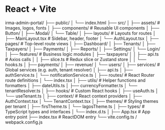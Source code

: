 # React + Vite
irma-admin-portal/
├── public/
│   └── index.html
├── src/
│
├── assets/                      # Images, logos, fonts
│
├── components/                 # Reusable UI components
│   ├── Button/
│   ├── Modal/
│   └── Table/
│
├── layouts/                    # Layouts for routes
│   ├── MainLayout.tsx         # Sidebar, header, footer
│   └── AuthLayout.tsx
│
├── pages/                      # Top-level route views
│   ├── Dashboard/
│   ├── Tenants/
│   ├── Taxpayers/
│   ├── Payments/
│   ├── Reports/
│   ├── Settings/
│   └── Login/
│
├── features/                   # Business logic modules
│   ├── taxpayers/
│   │   ├── api.ts              # Axios calls
│   │   ├── slice.ts            # Redux slice or Zustand store
│   │   └── hooks.ts
│   ├── payments/
│   ├── revenue/
│   └── users/
│
├── services/                   # Global services (e.g. auth, tenant resolver)
│   ├── api.ts
│   ├── authService.ts
│   └── notificationService.ts
│
├── routes/                     # React Router route definitions
│   └── index.tsx
│
├── utils/                      # Helper functions and formatters
│   ├── dateUtils.ts
│   ├── currencyFormatter.ts
│   └── tenantResolver.ts
│
├── hooks/                      # Custom React hooks
│   ├── useAuth.ts
│   └── useTenant.ts
│
├── context/                    # React context providers
│   ├── AuthContext.tsx
│   └── TenantContext.tsx
│
├── themes/                     # Styling themes per tenant
│   ├── firsTheme.ts
│   └── lagosTheme.ts
│
├── types/                      # TypeScript types and interfaces
│   └── index.d.ts
│
├── App.tsx                     # App entry point
├── index.tsx                   # ReactDOM entry
└── vite.config.ts / webpack.config.js

